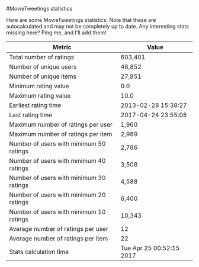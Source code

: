 #MovieTweetings statistics

Here are some MovieTweetings statistics. Note that these are autocalculated and may not be completely up to date. Any interesting stats missing here? Ping me, and I'll add them!

Metric | Value
--- | ---
Total number of ratings                 | 603,401
Number of unique users                  | 48,852
Number of unique items                  | 27,851
Minimum rating value                    | 0.0
Maximum rating value                    | 10.0
Earliest rating time                    | 2013-02-28 15:38:27
Last rating time                        | 2017-04-24 23:55:08
Maximum number of ratings per user      | 1,960
Maximum number of ratings per item      | 2,989
Number of users with minimum 50 ratings | 2,786
Number of users with minimum 40 ratings | 3,508
Number of users with minimum 30 ratings | 4,588
Number of users with minimum 20 ratings | 6,400
Number of users with minimum 10 ratings | 10,343
Average number of ratings per user      | 12
Average number of ratings per item      | 22
Stats calculation time                  | Tue Apr 25 00:52:15 2017

